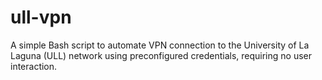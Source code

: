# ull-vpn
A simple Bash script to automate VPN connection to the University of La Laguna (ULL) network using preconfigured credentials, requiring no user interaction.
